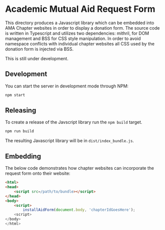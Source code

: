 # Academic Mutual Aid Request Form

This directory produces a Javascript library which can be embedded into AMA Chapter websites in order to display a donation form.  The source code is written in Typescript and utilizes two dependencies: mithril, for DOM management and BSS for CSS style manipulation.  In order to avoid namespace conflicts with individual chapter websites all CSS used by the donation form is injected via BSS.

This is still under development.

## Development

You can start the server in development mode through NPM:

```bash
npm start
```

## Releasing

To create a release of the Javscript library run the `npm build` target.

```bash
npm run build
```

The resulting Javascript library will be in `dist/index_bundle.js`. 

## Embedding

The below code demonstrates how chapter websites can incorporate the request form onto their website:

```html
<html>
<head>
    <script src=/path/to/bundle></script>
</head>
<body>
    <script>
        installAidForm(document.body, 'chapterIdGoesHere');
    <script>
</body>
</html>
```